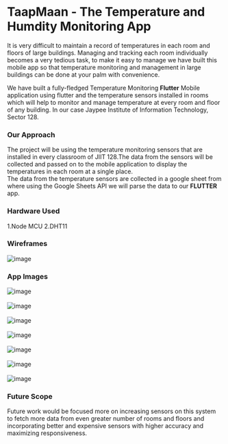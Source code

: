 # TaapMaan - The Temperature and Humdity Monitoring App

It is very difficult to maintain a record of temperatures in each room and floors of large buildings. Managing and tracking each room individually becomes a very tedious task, to make it easy to manage we have built this mobile app so that temperature monitoring and management in large buildings can be done at your palm with convenience.<br>

We have built a fully-fledged Temperature Monitoring **Flutter** Mobile application using flutter and the temperature sensors installed in rooms which will help to monitor and manage temperature at every room and floor of any building. In our case Jaypee Institute of Information Technology, Sector 128.
<br>


### Our Approach

The project will be using the temperature monitoring sensors that are installed in every classroom of JIIT 128.The data from the sensors will be collected and passed on to the mobile application to display the temperatures in each room at a single place.<br>
The data from the temperature sensors are collected in a google sheet from where using the Google Sheets API we will parse the data to our **FLUTTER** app.

### Hardware Used
 1.Node MCU
 2.DHT11
 
### Wireframes
![image](https://user-images.githubusercontent.com/71933640/210734955-012fb45a-5cba-4473-801c-000abac1962c.png)

### App Images
![image](https://user-images.githubusercontent.com/71933640/210735068-3ad6dee1-76f3-484f-a1e6-37faea143ef1.png)<br>
<br>
![image](https://user-images.githubusercontent.com/71933640/210735086-4c8cccad-b00d-4aa4-a7a1-b243ab846bce.png)<br>
<br>
![image](https://user-images.githubusercontent.com/71933640/210735114-f86b84b6-f5cf-4fe7-84bf-9a0cc1022ebb.png)<br>
<br>
![image](https://user-images.githubusercontent.com/71933640/210735132-818e0c32-02c9-4b64-aae9-5318515b391a.png)<br>
<br>
![image](https://user-images.githubusercontent.com/71933640/210735145-9ef1ba8c-c429-439d-baf0-1da613288d4b.png)<br>
<br>
![image](https://user-images.githubusercontent.com/71933640/210735177-a62f5e0d-af96-4118-a49e-92c42b8e2755.png)<br>
<br>
![image](https://user-images.githubusercontent.com/71933640/210735193-93356101-5249-43d3-8f9d-6f929bc41c02.png)<br>


### Future Scope
Future work would be focused more on increasing sensors on this system to fetch more data from even greater number of rooms and floors and incorporating better and expensive sensors with higher accuracy and maximizing responsiveness.







